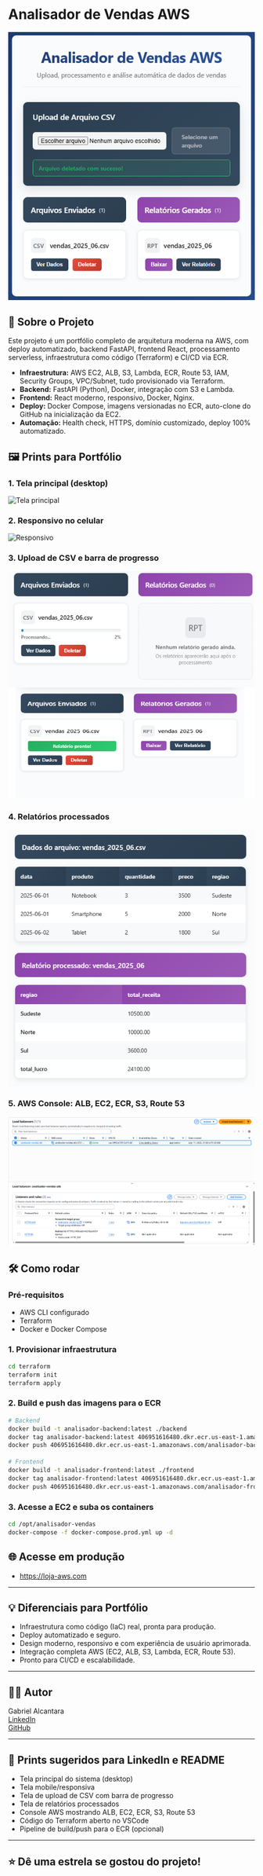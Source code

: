# Analisador de Vendas AWS

![Capa do Projeto](./prints/capa.png)

## 🚀 Sobre o Projeto

Este projeto é um portfólio completo de arquitetura moderna na AWS, com deploy automatizado, backend FastAPI, frontend React, processamento serverless, infraestrutura como código (Terraform) e CI/CD via ECR.

- **Infraestrutura:** AWS EC2, ALB, S3, Lambda, ECR, Route 53, IAM, Security Groups, VPC/Subnet, tudo provisionado via Terraform.
- **Backend:** FastAPI (Python), Docker, integração com S3 e Lambda.
- **Frontend:** React moderno, responsivo, Docker, Nginx.
- **Deploy:** Docker Compose, imagens versionadas no ECR, auto-clone do GitHub na inicialização da EC2.
- **Automação:** Health check, HTTPS, domínio customizado, deploy 100% automatizado.

## 🖼️ Prints para Portfólio

### 1. Tela principal (desktop)
![Tela principal](./prints/tela-principal-desktop.png)

### 2. Responsivo no celular
![Responsivo](./prints/tela-mobile.png)

### 3. Upload de CSV e barra de progresso
![Upload](./prints/upload-csv.png)

### 4. Relatórios processados
![Relatórios](./prints/relatorios.png)

### 5. AWS Console: ALB, EC2, ECR, S3, Route 53
![AWS Infra](./prints/aws-infra.png)

## 🛠️ Como rodar

### Pré-requisitos
- AWS CLI configurado
- Terraform
- Docker e Docker Compose

### 1. Provisionar infraestrutura
```bash
cd terraform
terraform init
terraform apply
```

### 2. Build e push das imagens para o ECR
```bash
# Backend
docker build -t analisador-backend:latest ./backend
docker tag analisador-backend:latest 406951616480.dkr.ecr.us-east-1.amazonaws.com/analisador-backend:latest
docker push 406951616480.dkr.ecr.us-east-1.amazonaws.com/analisador-backend:latest

# Frontend
docker build -t analisador-frontend:latest ./frontend
docker tag analisador-frontend:latest 406951616480.dkr.ecr.us-east-1.amazonaws.com/analisador-frontend:latest
docker push 406951616480.dkr.ecr.us-east-1.amazonaws.com/analisador-frontend:latest
```

### 3. Acesse a EC2 e suba os containers
```bash
cd /opt/analisador-vendas
docker-compose -f docker-compose.prod.yml up -d
```

## 🌐 Acesse em produção

- https://loja-aws.com

---

## 💡 Diferenciais para Portfólio

- Infraestrutura como código (IaC) real, pronta para produção.
- Deploy automatizado e seguro.
- Design moderno, responsivo e com experiência de usuário aprimorada.
- Integração completa AWS (EC2, ALB, S3, Lambda, ECR, Route 53).
- Pronto para CI/CD e escalabilidade.

---

## 👨‍💻 Autor

Gabriel Alcantara  
[LinkedIn](https://www.linkedin.com/in/seu-linkedin)  
[GitHub](https://github.com/GabrielAlcantara1304)

---

## 📸 Prints sugeridos para LinkedIn e README

- Tela principal do sistema (desktop)
- Tela mobile/responsiva
- Tela de upload de CSV com barra de progresso
- Tela de relatórios processados
- Console AWS mostrando ALB, EC2, ECR, S3, Route 53
- Código do Terraform aberto no VSCode
- Pipeline de build/push para o ECR (opcional)

---

## ⭐ Dê uma estrela se gostou do projeto!
